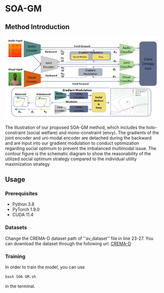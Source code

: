 # SOA-GM

## Method Introduction
![photo](intro.png "Example Image")

The illustration of our proposed SOA-GM method, which includes the holo-constraint (social welfare) and mono-constraint (envy). The gradients of the
joint encoder and uni-modal encoder are detached during the backward and are input into our gradient modulation to conduct optimization regarding social
optimum to prevent the imbalanced multimodal issue. The contour figure is the schematic diagram to show the reasonability of the utilized social optimum
strategy compared to the individual utility maximization strategy

## Usage
### Prerequisites
- Python 3.8
- PyTorch 1.9.0
- CUDA 11.4

### Datasets
Change the CREMA-D dataset path of ''av_dataset'' file in line 23-27. You can download the dataset through the following url: [CREMA-D](https://github.com/CheyneyComputerScience/CREMA-D)

### Training
In order to train the model, you can use  
```python
bash SOA-GM.sh 
 ```
in the terminal.

